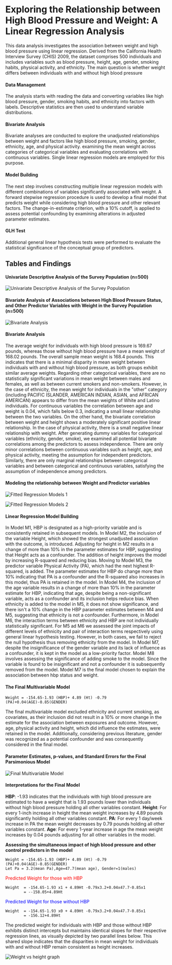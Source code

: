 # Exploring the Relationship between High Blood Pressure and Weight: A Linear Regression Analysis

This data analysis investigates the association between weight and high blood pressure using linear regression. Derived from the California Health Interview Survey (CHIS) 2009, the dataset comprises 500 individuals and includes variables such as blood pressure, height, age, gender, smoking habits, physical activity, and ethnicity. The main question is whether weight differs between individuals with and without high blood pressure

#### **Data Management**
The analysis starts with reading the data and converting variables like high blood pressure, gender, smoking habits, and ethnicity into factors with labels. Descriptive statistics are then used to understand variable distributions.

#### **Bivariate Analysis**
Bivariate analyses are conducted to explore the unadjusted relationships between weight and factors like high blood pressure, smoking, gender, ethnicity, age, and physical activity. examining the mean weight across categories of categorical variables and evaluating correlations with continuous variables. Single linear regression models are employed for this purpose.

#### **Model Building**
The next step involves constructing multiple linear regression models with different combinations of variables significantly associated with weight. A forward stepwise regression procedure is used to develop a final model that predicts weight while considering high blood pressure and other relevant factors. The change-in-estimate criterion, with a 10% cutoff, is applied to assess potential confounding by examining alterations in adjusted parameter estimates.

#### **GLH Test**
Additional general linear hypothesis tests were performed to evaluate the statistical significance of the conceptual group of predictors.

## Tables and Findings

#### Univariate Descriptive Analysis of the Survey Population (n=500)

![Univariate Descriptive Analysis of the Survey Population](img/TableA.png)

#### Bivariate Analysis of Associations between High Blood Pressure Status, and Other Predictor Variables with Weight in the Survey Population (n=500)

![Bivariate Analysis](img/TableB.png)

#### Bivariate Analysis
The average weight for individuals with high blood pressure is 169.67 pounds, whereas those without high blood pressure have a mean weight of 168.02 pounds. The overall sample mean weight is 168.4 pounds. This indicates that there is a minimal disparity in mean weight between individuals with and without high blood pressure, as both groups exhibit similar average weights. Regarding other categorical variables, there are no statistically significant variations in mean weight between males and females, as well as between current smokers and non-smokers. However, in the case of ethnicity, the mean weight for individuals in the "other" category (including PACIFIC ISLANDER, AMERICAN INDIAN, ASIAN, and AFRICAN AMERICAN) appears to differ from the mean weights of White and Latino individuals. For continuous variables the correlation between age and weight is 0.04, which falls below 0.3, indicating a small linear relationship between the two variables. On the other hand, the bivariate correlation between weight and height shows a moderately significant positive linear relationship. In the case of physical activity, there is a small negative linear relationship with weight.
After generating dummy variables for categorical variables (ethnicity, gender, smoke), we examined all potential bivariate correlations among the predictors to assess independence. There are only minor correlations between continuous variables such as height, age, and physical activity, meeting the assumption for independent predictors. Similarly, there are only marginal relationships between categorical variables and between categorical and continuous variables, satisfying the assumption of independence among predictors.

#### Modeling the relationship between Weight and Predictor variables

![Fitted Regression Models 1](img/TableC.png)

![Fitted Regression Models 2](img/TableD.png)

#### Linear Regression Model Building

In Model M1, HBP is designated as a high-priority variable and is consistently retained in subsequent models. In Model M2, the inclusion of the variable Height, which showed the strongest unadjusted association with the outcome, is introduced. Adjusting for height in M2 results in a change of more than 10% in the parameter estimates for HBP, suggesting that Height acts as a confounder. The addition of height improves the model by increasing R-squared and reducing bias. 
Moving to Model M3, the predictor variable Physical Activity (PA), which had the next highest R-squared, is added. The parameter estimates for HBP do change more than 10% indicating that PA is a confounder and the R-squared also increases in this model, thus PA is retained in the model.
In Model M4, the inclusion of the age variable results in a change of more than 10% in the parameter estimate for HBP, indicating that age, despite being a non-significant variable, acts as a confounder and its inclusion helps reduce bias.
When ethnicity is added to the model in M5, it does not show significance, and there isn't a 10% change in the HBP parameter estimates between M4 and M5, suggesting that ethnicity is not a confounder. Furthermore, in Model M6, the interaction terms between ethnicity and HBP are not individually statistically significant. For M5 ad M6 we assessed the joint impacts of different levels of ethnicity and pair of interaction terms respectively using general linear hypothesis testing. However, in both cases, we fail to reject the null hypothesis thus removing ethnicity from the model.
In Model M7, despite the insignificance of the gender variable and its lack of influence as a confounder, it is kept in the model as a low-priority factor.
Model M8 involves assessing the significance of adding smoke to the model. Since the variable is found to be insignificant and not a confounder it is subsequently removed from the model.
Model M7 is the final model chosen to explain the association between hbp status and weight.

#### The Final Multivariable Model

```
Weight = -154.65-1.93 (HBP)+ 4.89 (Ht) -0.79 (PA)+0.04(AGE)-0.85(GENDER)
```

The final multivariable model excluded ethnicity and current smoking, as covariates, as their inclusion did not result in a 10% or more change in the estimate for the association between exposures and outcome. However, age, physical activity and height, which did influence the estimates, were retained in the model. Additionally, considering previous literature, gender was recognized as a potential confounder and was consequently considered in the final model.

#### Parameter Estimates, p-values, and Standard Errors for the Final Parsimonious Model

![Final Multivariable Model](img/TableE.png)

#### Interpretations for the Final Model

**HBP**: -1.93 indicates that the individuals with high blood pressure are estimated to have a weight that is 1.93 pounds lower than individuals without high blood pressure holding all other variables constant.
**Height**: For every 1-inch increase in height the mean weight increases by 4.89 pounds significantly holding all other variables constant.
**PA**: For every 1 day/week increase in PA the mean weight decreases by 0.79 pounds holding all other variables constant.
**Age**: For every 1-year increase in age the mean weight increases by 0.04 pounds adjusting for all other variables in the model.

**Assessing the simultaneous impact of high blood pressure and other control predictors in the model**
```
Weight = -154.65-1.93 (HBP)+ 4.89 (Ht) -0.79 (PA)+0.04(AGE)-0.85(GENDER)
Let Pa = 3.2(mean Pa),Age=47.7(mean age), Gender=1(males)
```

<span style="color:red;">Predicted Weight for those with HBP</span>
```
Weight  = -154.65-1.93 x1 + 4.89Ht -0.79x3.2+0.04x47.7-0.85x1
        = --158.05+4.89Ht
```

<span style="color:blue;">Predicted Weight for those without HBP</span>
```
Weight  = -154.65-1.93 x0 + 4.89Ht -0.79x3.2+0.04x47.7-0.85x1
        = -156.12+4.89Ht
```

The predicted weight for individuals with HBP and those without HBP exhibits distinct intercepts but maintains identical slopes for their respective regression lines, as visually depicted by two parallel lines below. This shared slope indicates that the disparities in mean weight for individuals with and without HBP remain consistent as height increases.

![Weight vs height graph](img/TableF.png)


